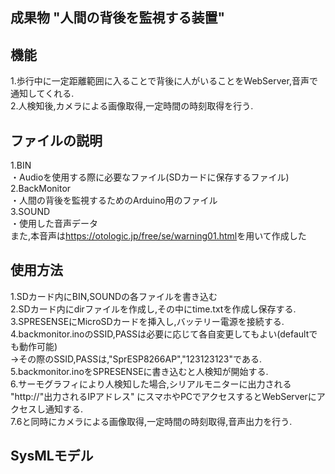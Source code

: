 <h2> 成果物 "人間の背後を監視する装置"</h2>

<h2>機能</h2>
1.歩行中に一定距離範囲に入ることで背後に人がいることをWebServer,音声で通知してくれる.<br>
2.人検知後,カメラによる画像取得,一定時間の時刻取得を行う.


<h2>ファイルの説明</h2>
1.BIN<br>
・Audioを使用する際に必要なファイル(SDカードに保存するファイル)<br>
2.BackMonitor<br>
・人間の背後を監視するためのArduino用のファイル<br>
3.SOUND<br>
・使用した音声データ<br>
また,本音声は<a href="https://otologic.jp/free/se/warning01.html" rel="noopener noreferrer" target="_blank">https://otologic.jp/free/se/warning01.html</a>を用いて作成した


<h2>使用方法</h2>
1.SDカード内にBIN,SOUNDの各ファイルを書き込む<br>
2.SDカード内にdirファイルを作成し,その中にtime.txtを作成し保存する.<br>
3.SPRESENSEにMicroSDカードを挿入し,バッテリー電源を接続する.<br>
4.backmonitor.inoのSSID,PASSは必要に応じて各自変更してもよい(defaultでも動作可能)<br>
→その際のSSID,PASSは,"SprESP8266AP","123123123"である.<br>
5.backmonitor.inoをSPRESENSEに書き込むと人検知が開始する.<br>
6.サーモグラフィにより人検知した場合,シリアルモニターに出力される "http://"出力されるIPアドレス" にスマホやPCでアクセスするとWebServerにアクセスし通知する.<br>
7.6と同時にカメラによる画像取得,一定時間の時刻取得,音声出力を行う.<br>

<h2>SysMLモデル</h2>

